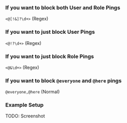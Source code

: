 ### If you want to block both User and Role Pings
`<@[!&]?\d+>` (Regex)

### If you want to just block User Pings
`<@!?\d+>` (Regex)

### If you want to just block Role Pings
`<@&\d+>` (Regex)

### If you want to block `@everyone` and `@here` pings
`@everyone,@here` (Normal)

### Example Setup
TODO: Screenshot
